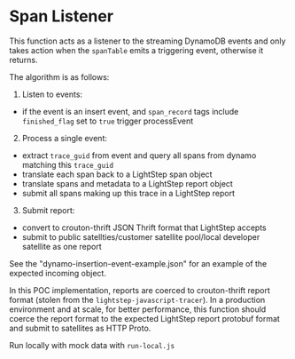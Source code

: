 # Span Listener

This function acts as a listener to the streaming DynamoDB events and only takes action when the `spanTable` emits a triggering event, otherwise it returns.

The algorithm is as follows:
1. Listen to events:
  - if the event is an insert event, and `span_record` tags include `finished_flag` set to `true` trigger processEvent
2. Process a single event:
  - extract `trace_guid` from event and query all spans from dynamo matching this `trace_guid`
  - translate each span back to a LightStep span object
  - translate spans and metadata to a LightStep report object
  - submit all spans making up this trace in a LightStep report
3. Submit report:
  - convert to crouton-thrift JSON Thrift format that LightStep accepts
  - submit to public satellties/customer satellite pool/local developer satellite as one report

See the "dynamo-insertion-event-example.json" for an example of the expected incoming object.

In this POC implementation, reports are coerced to crouton-thrift report format (stolen from the `lightstep-javascript-tracer`). In a production environment and at scale, for better performance, this function should coerce the report format to the expected LightStep report protobuf format and submit to satellites as HTTP Proto.

Run locally with mock data with `run-local.js`
